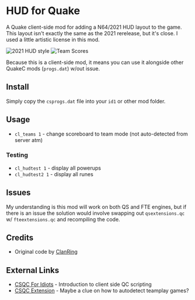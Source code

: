 # HUD for Quake

A Quake client-side mod for adding a N64/2021 HUD layout to the game.  This layout isn't exactly the same as the 2021 rerelease, but it's close.  I used a little artistic license in this mod.

![2021 HUD style](https://i.imgur.com/T7e9LWg.jpg)
![Team Scores](https://i.imgur.com/Ia2e3ZM.jpg)

Because this is a client-side mod, it means you can use it alongside other QuakeC mods (``progs.dat``) w/out issue.

## Install

Simply copy the ``csprogs.dat`` file into your ``id1`` or other mod folder.

## Usage

- ``cl_teams 1`` - change scoreboard to team mode (not auto-detected from server atm)

### Testing

- ``cl_hudtest 1`` - display all powerups
- ``cl_hudtest2 1`` - display all runes

## Issues

My understanding is this mod will work on both QS and FTE engines, but if there is an issue the solution would involve swapping out ``qsextensions.qc`` w/ ``fteextensions.qc`` and recompiling the code.

## Credits

- Original code by [ClanRing](https://github.com/quakeone/crmod-plus)

## External Links

- [CSQC For Idiots](https://quakewiki.org/wiki/CSQC_guide_for_idiots) - Introduction to client side QC scripting
- [CSQC Extension](https://quakewiki.org/wiki/EXT_CSQC#CSQC_ConsoleCommand) - Maybe a clue on how to autodetect teamplay games?
